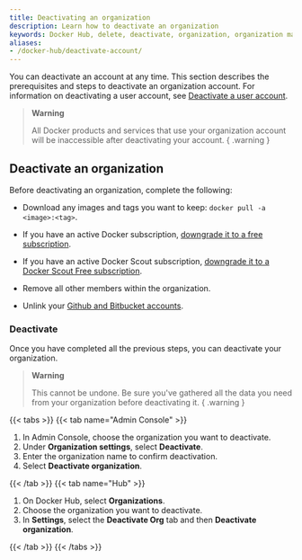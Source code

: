 ```yaml
---
title: Deactivating an organization
description: Learn how to deactivate an organization
keywords: Docker Hub, delete, deactivate, organization, organization management
aliases:
- /docker-hub/deactivate-account/
---
```


You can deactivate an account at any time. This section describes the prerequisites and steps to deactivate an organization account. For information on deactivating a user account, see [Deactivate a user account](../accounts/deactivate-user-account.md).

>**Warning**
>
> All Docker products and services that use your organization account will be inaccessible after deactivating your account.
{ .warning }

## Deactivate an organization

Before deactivating an organization, complete the following:

- Download any images and tags you want to keep:
  `docker pull -a <image>:<tag>`.

- If you have an active Docker subscription, [downgrade it to a free subscription](../subscription/core-subscription/downgrade.md).

- If you have an active Docker Scout subscription, [downgrade it to a Docker Scout Free subscription](../billing/scout-billing.md#downgrade-your-subscription).

- Remove all other members within the organization.

- Unlink your [Github and Bitbucket accounts](../docker-hub/builds/link-source.md#unlink-a-github-user-account).

### Deactivate

Once you have completed all the previous steps, you can deactivate your organization.

> **Warning**
>
> This cannot be undone. Be sure you've gathered all the data you need from your organization before deactivating it.
{ .warning }

{{< tabs >}}
{{< tab name="Admin Console" >}}

1. In Admin Console, choose the organization you want to deactivate.
2. Under **Organization settings**, select **Deactivate**.
3. Enter the organization name to confirm deactivation.
4. Select **Deactivate organization**.

{{< /tab >}}
{{< tab name="Hub" >}}

1. On Docker Hub, select **Organizations**.
2. Choose the organization you want to deactivate.
3. In **Settings**, select the **Deactivate Org** tab and then **Deactivate organization**.

{{< /tab >}}
{{< /tabs >}}
